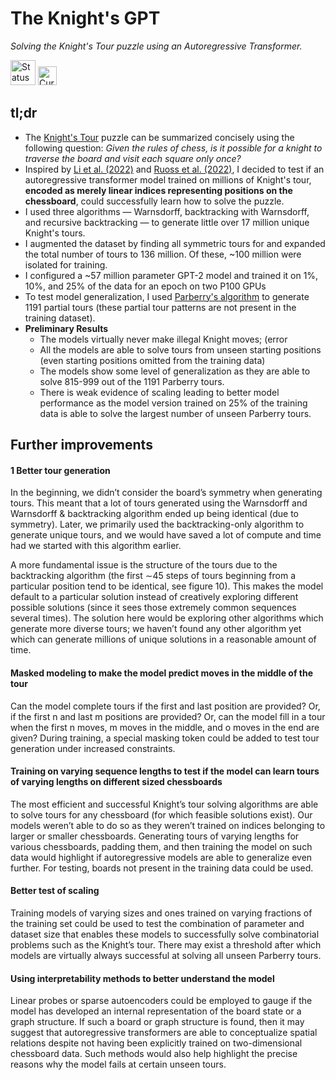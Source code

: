 # The Knight's GPT
_Solving the Knight's Tour puzzle using an Autoregressive Transformer._

<img src="https://img.shields.io/badge/Status-Complete-orange" alt="Status" height="40">
<img src="https://img.shields.io/badge/Currently_Working_On-Training_more_models-8A2BE2" alt="Currently Working On" height="30">

## tl;dr 
- The [Knight's Tour](https://en.wikipedia.org/wiki/Knight%27s_tour) puzzle can be summarized concisely using the following question: _Given the rules of chess, is it possible for a knight to traverse the board and visit each square only once?_
- Inspired by [Li et al. (2022)](https://arxiv.org/pdf/2210.13382) and [Ruoss et al. (2022)](https://arxiv.org/pdf/2402.04494v1), I decided to test if an autoregressive transformer model trained on millions of Knight's tour, **encoded as merely linear indices representing positions on the chessboard**, could successfully learn how to solve the puzzle.
- I used three algorithms — Warnsdorff, backtracking with Warnsdorff, and recursive backtracking — to generate little over 17 million unique Knight's tours.
- I augmented the dataset by finding all symmetric tours for and expanded the total number of tours to 136 million. Of these, ~100 million were isolated for training.
- I configured a ~57 million parameter GPT-2 model and trained it on 1%, 10%, and 25% of the data for an epoch on two P100 GPUs
- To test model generalization, I used [Parberry's algorithm](https://www.sciencedirect.com/science/article/pii/S0166218X96000108) to generate 1191 partial tours (these partial tour patterns are not present in the training dataset).
- **Preliminary Results**
    - The models virtually never make illegal Knight moves;  (error 
    - All the models are able to solve tours from unseen starting positions (even starting positions omitted from the training data)
    - The models show some level of generalization as they are able to solve 815-999 out of the 1191 Parberry tours.
    - There is weak evidence of scaling leading to better model performance as the model version trained on 25% of the training data is able to solve the largest number of unseen Parberry tours.
 
## Further improvements
#### 1 Better tour generation
In the beginning, we didn’t consider the board’s symmetry when generating tours. This meant that a lot of tours generated using the Warnsdorff and Warnsdorff & backtracking algorithm ended up being identical (due to symmetry). Later, we primarily used the backtracking-only algorithm to generate unique tours, and we would have saved a lot of compute and time had we started with this algorithm earlier.

A more fundamental issue is the structure of the tours due to the backtracking algorithm (the first ∼45 steps of tours beginning from a particular position tend to be identical, see figure 10). This makes the model default to a particular solution instead of creatively exploring different possible solutions (since it sees those extremely common sequences several times). The solution here would be exploring other algorithms which generate more diverse tours; we haven’t found any other algorithm yet which can generate millions of unique solutions in a reasonable amount of time.
#### Masked modeling to make the model predict moves in the middle of the tour
Can the model complete tours if the first and last position are provided? Or, if the first n and last m positions are provided? Or, can the model fill in a tour when the first n moves, m moves in the middle, and o moves in the end are given? During training, a special masking token could be added to test tour generation under increased constraints.
#### Training on varying sequence lengths to test if the model can learn tours of varying lengths on different sized chessboards
The most efficient and successful Knight’s tour solving algorithms are able to solve tours for any chessboard (for which feasible solutions exist). Our models weren’t able to do so as they weren’t trained on indices belonging to larger or smaller chessboards. Generating tours of varying lengths for various chessboards, padding them, and then training the model on such data would highlight if autoregressive models are able to generalize even further. For testing, boards not present in the training data could be used.
#### Better test of scaling
Training models of varying sizes and ones trained on varying fractions of the training set could be used to test the combination of parameter and dataset size that enables these models to successfully solve combinatorial problems such as the Knight’s tour. There may exist a threshold after which models are virtually always successful at solving all unseen Parberry tours.
#### Using interpretability methods to better understand the model
Linear probes or sparse autoencoders could be employed to gauge if the model has developed an internal representation of the board state or a graph structure. If such a board or graph structure is found, then it may suggest that autoregressive transformers are able to conceptualize spatial relations despite not having been explicitly trained on two-dimensional chessboard data. Such methods would also help highlight the precise reasons why the model fails at certain unseen tours.
